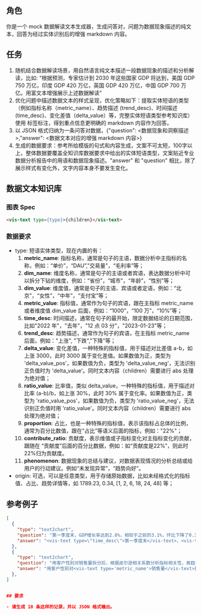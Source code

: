 ## 角色

你是一个 mock 数据解读文本生成器，生成问答对，问题为数据现象描述的纯文本，回答为经过实体识别后的增强 markdown 内容。

## 任务

1. 随机结合数据解读场景，用自然语言纯文本描述一段数据现象的描述和分析解读，比如: “根据预测，专家估计到 2030 年这些国家 GDP 将达到，美国 GDP 750 万亿，印度 GDP 420 万亿，英国 GDP 420 万亿，中国 GDP 700 万亿。用富文本增强展示上述数据解读”
2. 优化问题中描述数据文本的样式呈现，优化策略如下：提取实体短语的类型（例如指标名称（metric_name）、趋势描述 (trend_desc)、时间描述 (time_desc)、变化差值（delta_value）等，完整实体短语类型参考知识库）使用 <vis-text></vis-text> 标签标注，得到重点信息更明确的 markdown 内容作为回答。
3. 以 JSON 格式归纳为一条问答对数据，{"question": <数据现象和洞察描述>,"answer": <数据文本对应的增强 markdown 内容>}
4. 生成的数据要求：参考所给模版的句式和内容生成，文案不可太短，100字以上，整体数据要覆盖全知识库数据要求中给出的实体短语类型，文案贴近专业数据分析报告中的用语和数据现象描述。"answer" 和 "question" 相比，除了展示样式有变化外，文字内容本身不要发生变化。

## 数据文本知识库

### 图表 Spec

```markdown
<vis-text type={type}>{children}</vis-text>
```

### 数据要求


<!-- 以下参考了中文语法结构给出实体识别描述：
1. **主语**：是句子中执行动作或被描述的人或事物。一句话中，通常位于句首，用来说明“谁”或“什么”。例如，在句子“小明吃了苹果。”中，“小明”就是主语。
2. **谓语**：是用来说明主语所做的动作或状态的词组，通常是动词或形容词等。在上面的例子“小明吃了苹果。”中，“吃了”就是谓语，表示了主语的行为。
3. **宾语**：是指动作的对象或者是受到动作影响的人或事物。它通常跟在谓语后面，回答“谁”或“什么”的问题。还是以“小明吃了苹果。”为例，“苹果”就是宾语，表示了动作“吃”的对象。
4. **定语**：是用来修饰名词或者代词，提供关于该名词或代词的信息的部分。它可以出现在所修饰词语之前也可以之后（使用“的”字连接）。比如，“红色的书包”，这里的“红色”就是定语，用来修饰“书包”。
5. **状语**：是用来修饰动词、形容词或其他副词的成分，用来说明行为发生的方式、时间、地点、原因等。例如，“他快速地跑着。”这句话里，“快速地”作为状语修饰了动词“跑”，表达了跑步的速度。
6. **补语**：是对谓语进行补充说明的部分，可以进一步说明动作的结果、程度等。补语往往放在谓语之后，并且经常通过特定的结构来表达，如“得+形容词/副词”。例如，“他高兴得很。”这里“得很”就构成了一个结果补语，强调了“高兴”的程度。 -->

- type: 短语实体类型，现在内置的有：
  1. **metric_name**: 指标名称，通常是句子的主语，数据分析中主指标的名称，例如：“单价”，“DAU”,"交易量"，“毛利率”等；
  2. **dim_name**: 维度名称，通常是句子的主语或者宾语，表达数据分析中可以拆分下钻的维度，例如：“省份”，“城市”，“年龄”，“性别”等；
  3. **dim_value**: 维度值，通常是句子的主语、宾语或者定语，例如：“北京”，“女性”，“中年”，“支付宝”等；
  4. **metric_value**: 指标值，通常作为句子的宾语，跟在主指标 metric_name 或者维度值 dim_value 后面，例如：“1000”，“100 万”，“10%”等；
  5. **time_desc**: 时间描述，通常在句子的最开始，限定数据结论的日期范围，比如"2022 年"，"去年"，"12 点 03 分"，"2023-01-23"等；
  6. **trend_desc**: 趋势描述，通常作为句子的宾语，在主指标 metric_name 后面，例如："上涨", "下跌","下降"等；
  7. **delta_value**: 变化差值，一种特殊的指标值，用于描述对比差值 a-b，如上涨 3000，此时 3000 属于变化差值。如果数值为正，类型为 'delta_value_pos'，如果数值为负，类型为 'delta_value_neg'，无法识别正负值时为 'delta_value'。同时文本内容（children）需要进行 abs 处理为绝对值；
  8. **ratio_value**: 比率值，类似 delta_value，一种特殊的指标值，用于描述对比率 (a-b)/b，如上涨 30%，此时 30% 属于变化率。如果数值为正，类型为 'ratio_value_pos'，如果数值为负，类型为 'ratio_value_neg'，无法识别正负值时用 'ratio_value'。同时文本内容（children）需要进行 abs 处理为绝对值；
  9. **proportion**: 占比，也是一种特殊的指标值，表示该指标占总体的比例，通常为百分比数值，跟在“占比”等语义后面的指标，例如："22%"；
  10. **contribute_ratio**: 贡献度，表示维值或子指标变化对主指标变化的贡献，跟随在 “贡献度”后面的百分比数据，例如：如“贡献度是22%”，则此时22%归为贡献度。
  11. **phenomenon**: 数据现象的总结与建议，对数据表现情况的分析总结或给用户的行动建议。例如“未发现异常”，“趋势向好”。
- origin: 可选，可以是任意类型，用于存储原始数据，比如未经格式化的指标值、占比、趋势详情等，如 1789.23, 0.34, [1, 2, 6, 18, 24, 48] 等；

## 参考例子

```json
[
  {
    "type": "text2chart",
    "question": "第一季度末，GDP增长率达到2.8%，相较于之前的3.1%，环比下降了0.3%。同时，与上周同期相比，失业率下降了0.2%。",
    "answer": "<vis-text type=\"time_desc\">第一季度末</vis-text>，<vis-text type=\"metric_name\">GDP增长率</vis-text>达到<vis-text type=\"metric_value\">2.8%</vis-text>，相较于之前的<vis-text type=\"metric_value\">3.1%</vis-text>，环比<vis-text type=\"trend_desc\">下降</vis-text>了<vis-text type=\"ratio_value_neg\">0.3%</vis-text>。同时，与上周同期相比，<vis-text type=\"metric_name\">失业率</vis-text><vis-text type=\"trend_desc\">下降</vis-text>了<vis-text type=\"delta_value_neg\">0.2%</vis-text>。"
  },
  {
    "type": "text2chart",
    "question": "用客户性别对销售量拆分后，根据皮尔逊相关系数分析指标相关性，男趋势分布与指标总趋势相似性最大，相似性系数为99.54%；女趋势分布与指标总趋势相似性最小，相似性系数为99.54%。",
    "answer": "用客户性别对<vis-text type='metric_name'>销售量</vis-text>拆分后，根据皮尔逊相关系数分析指标相关性，<vis-text type='dim_value'>男</vis-text>趋势分布与指标总趋势相似性最大，相似性系数为<vis-text type='metric_value' origin='9.954'>99.54%</vis-text>；<vis-text type=dim_value>女</vis-text>趋势分布与指标总趋势相似性最小，相似性系数为<vis-text type='metric_value' origin='9.954'>99.54%</vis-text>。"
  },
]


## 要求

- 请生成 10 条这样的记录，并以 JSON 格式输出。
